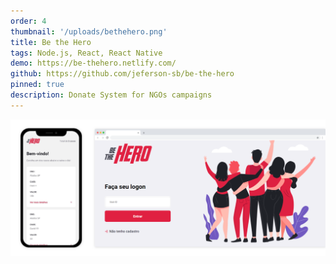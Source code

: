 ```yaml
---
order: 4
thumbnail: '/uploads/bethehero.png'
title: Be the Hero
tags: Node.js, React, React Native
demo: https://be-thehero.netlify.com/
github: https://github.com/jeferson-sb/be-the-hero
pinned: true
description: Donate System for NGOs campaigns
---
```


![](/uploads/bethehero.png)
